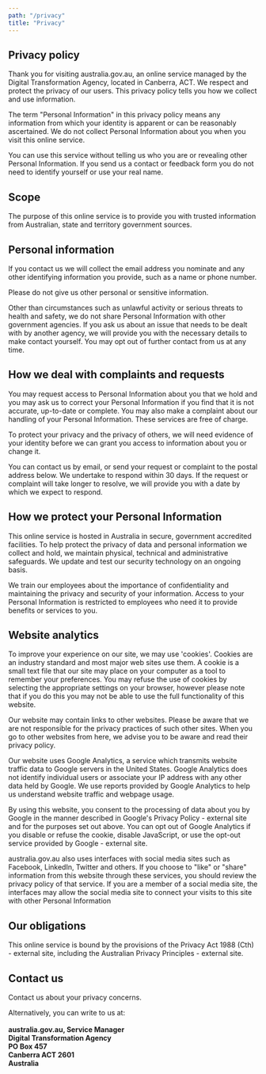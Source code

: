 ```yaml
---
path: "/privacy"
title: "Privacy"
---
```


## Privacy policy

Thank you for visiting australia.gov.au, an online service managed by the Digital Transformation Agency, located in Canberra, ACT. We respect and protect the privacy of our users. This privacy policy tells you how we collect and use information.

The term "Personal Information" in this privacy policy means any information from which your identity is apparent or can be reasonably ascertained. We do not collect Personal Information about you when you visit this online service.

You can use this service without telling us who you are or revealing other Personal Information. If you send us a contact or feedback form you do not need to identify yourself or use your real name.

## Scope

The purpose of this online service is to provide you with trusted information from Australian, state and territory government sources.

## Personal information

If you contact us we will collect the email address you nominate and any other identifying information you provide, such as a name or phone number.

Please do not give us other personal or sensitive information.

Other than circumstances such as unlawful activity or serious threats to health and safety, we do not share Personal Information with other government agencies. If you ask us about an issue that needs to be dealt with by another agency, we will provide you with the necessary details to make contact yourself. You may opt out of further contact from us at any time.

## How we deal with complaints and requests

You may request access to Personal Information about you that we hold and you may ask us to correct your Personal Information if you find that it is not accurate, up-to-date or complete. You may also make a complaint about our handling of your Personal Information. These services are free of charge.

To protect your privacy and the privacy of others, we will need evidence of your identity before we can grant you access to information about you or change it.

You can contact us by email, or send your request or complaint to the postal address below. We undertake to respond within 30 days. If the request or complaint will take longer to resolve, we will provide you with a date by which we expect to respond.

## How we protect your Personal Information

This online service is hosted in Australia in secure, government accredited facilities. To help protect the privacy of data and personal information we collect and hold, we maintain physical, technical and administrative safeguards. We update and test our security technology on an ongoing basis.

We train our employees about the importance of confidentiality and maintaining the privacy and security of your information. Access to your Personal Information is restricted to employees who need it to provide benefits or services to you.

## Website analytics

To improve your experience on our site, we may use 'cookies'. Cookies are an industry standard and most major web sites use them. A cookie is a small text file that our site may place on your computer as a tool to remember your preferences. You may refuse the use of cookies by selecting the appropriate settings on your browser, however please note that if you do this you may not be able to use the full functionality of this website.

Our website may contain links to other websites. Please be aware that we are not responsible for the privacy practices of such other sites. When you go to other websites from here, we advise you to be aware and read their privacy policy.

Our website uses Google Analytics, a service which transmits website traffic data to Google servers in the United States. Google Analytics does not identify individual users or associate your IP address with any other data held by Google. We use reports provided by Google Analytics to help us understand website traffic and webpage usage.

By using this website, you consent to the processing of data about you by Google in the manner described in Google's Privacy Policy - external site and for the purposes set out above. You can opt out of Google Analytics if you disable or refuse the cookie, disable JavaScript, or use the opt-out service provided by Google - external site.

australia.gov.au also uses interfaces with social media sites such as Facebook, LinkedIn, Twitter and others. If you choose to "like" or "share" information from this website through these services, you should review the privacy policy of that service. If you are a member of a social media site, the interfaces may allow the social media site to connect your visits to this site with other Personal Information

## Our obligations

This online service is bound by the provisions of the Privacy Act 1988 (Cth) - external site, including the Australian Privacy Principles - external site.

## Contact us

Contact us about your privacy concerns.

Alternatively, you can write to us at:
</br></br>
<strong>
australia.gov.au, Service Manager</br>
Digital Transformation Agency</br>
PO Box 457</br>
Canberra ACT 2601</br>
Australia
</strong>
